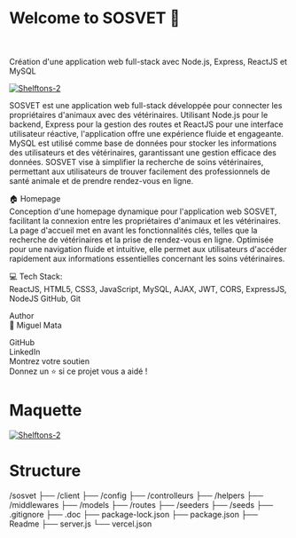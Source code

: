 # Welcome to SOSVET 👋
<br/>
<br/>
Création d'une application web full-stack avec Node.js, Express, ReactJS et MySQL

<a href="https://ik.imagekit.io/"><img src="https://ik.imagekit.io/logoMGM/sosvet/SOSVET.png?updatedAt=1728464362188" alt="Shelftons-2" border="0"></a>

SOSVET est une application web full-stack développée pour connecter les propriétaires d'animaux avec des vétérinaires. Utilisant Node.js pour le backend, Express pour la gestion des routes et ReactJS pour une interface utilisateur réactive, l'application offre une expérience fluide et engageante. MySQL est utilisé comme base de données pour stocker les informations des utilisateurs et des vétérinaires, garantissant une gestion efficace des données. SOSVET vise à simplifier la recherche de soins vétérinaires, permettant aux utilisateurs de trouver facilement des professionnels de santé animale et de prendre rendez-vous en ligne.

🏠 Homepage
<br/>
Conception d'une homepage dynamique pour l'application web SOSVET, facilitant la connexion entre les propriétaires d'animaux et les vétérinaires. La page d'accueil met en avant les fonctionnalités clés, telles que la recherche de vétérinaires et la prise de rendez-vous en ligne. Optimisée pour une navigation fluide et intuitive, elle permet aux utilisateurs d'accéder rapidement aux informations essentielles concernant les soins vétérinaires.

💻 Tech Stack:
<br/>
ReactJS, HTML5, CSS3, JavaScript, MySQL, AJAX, JWT, CORS, ExpressJS, NodeJS GitHub, Git

Author
<br/>
👤 Miguel Mata

GitHub
<br/>
LinkedIn
<br/>
Montrez votre soutien
<br/>
Donnez un ⭐️ si ce projet vous a aidé !

# Maquette
<a href="https://ik.imagekit.io/"><img src="https://ik.imagekit.io/logoMGM/sosvet/home-sosvet-mobile.png?updatedAt=1728464361935" alt="Shelftons-2" border="0"></a>


# Structure 
/sosvet
├── /client
├── /config
├── /controlleurs
├── /helpers
├── /middlewares
├── /models
├── /routes
├── /seeders
├── /seeds
├── .gitignore
├── .doc
├── package-lock.json
├── package.json
├── Readme
├── server.js
└── vercel.json
